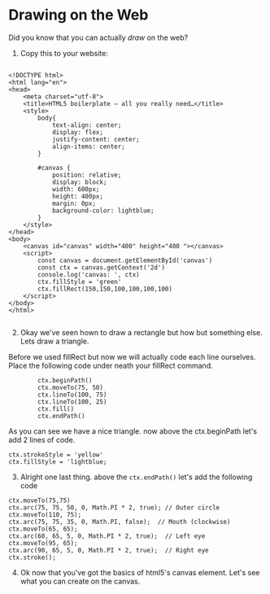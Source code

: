 # Drawing on the Web

Did you know that you can actually _draw_ on the web?

1. Copy this to your website:

```

<!DOCTYPE html>
<html lang="en">
<head>
	<meta charset="utf-8">
	<title>HTML5 boilerplate – all you really need…</title>
	<style>
		body{
			text-align: center;
			display: flex;
			justify-content: center;
			align-items: center;
		}
		
		#canvas {
			position: relative;
			display: block;
			width: 600px;
			height: 400px;
			margin: 0px;
			background-color: lightblue;
		}
	</style>
</head>
<body>
	<canvas id="canvas" width="400" height="400 "></canvas>
	<script>
		const canvas = document.getElementById('canvas')
		const ctx = canvas.getContext('2d')
		console.log('canvas: ', ctx)
		ctx.fillStyle = 'green'
		ctx.fillRect(150,150,100,100,100,100)
	</script>
</body>
</html>


```


2. Okay we've seen hown to draw a rectangle but how but something else. Lets draw a triangle.

Before we used fillRect but now we will actually code each line ourselves. Place the following code under neath your fillRect command.

```
		ctx.beginPath()
		ctx.moveTo(75, 50)
		ctx.lineTo(100, 75)
		ctx.lineTo(100, 25)
		ctx.fill()
		ctx.endPath()
```

As you can see we have a nice triangle. now above the ctx.beginPath let's add 2 lines of code.

```
ctx.strokeStyle = 'yellow'
ctx.fillStyle = 'lightblue;
```
3. Alright one last thing. above the ```ctx.endPath()``` let's add the following code

```
ctx.moveTo(75,75)
ctx.arc(75, 75, 50, 0, Math.PI * 2, true); // Outer circle
ctx.moveTo(110, 75);
ctx.arc(75, 75, 35, 0, Math.PI, false);  // Mouth (clockwise)
ctx.moveTo(65, 65);
ctx.arc(60, 65, 5, 0, Math.PI * 2, true);  // Left eye
ctx.moveTo(95, 65);
ctx.arc(90, 65, 5, 0, Math.PI * 2, true);  // Right eye
ctx.stroke();
```

4. Ok now that you've got the basics of html5's canvas element. Let's see what you can create on the canvas.
